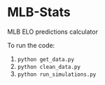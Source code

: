 # MLB-Stats
MLB ELO predictions calculator

To run the code:
1. `python get_data.py`
2. `python clean_data.py`
3. `python run_simulations.py`

